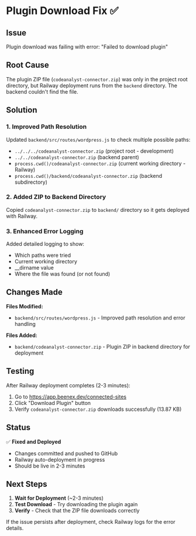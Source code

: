 # Plugin Download Fix ✅

## Issue
Plugin download was failing with error: "Failed to download plugin"

## Root Cause
The plugin ZIP file (`codeanalyst-connector.zip`) was only in the project root directory, but Railway deployment runs from the `backend` directory. The backend couldn't find the file.

## Solution

### 1. Improved Path Resolution
Updated `backend/src/routes/wordpress.js` to check multiple possible paths:
- `../../../codeanalyst-connector.zip` (project root - development)
- `../../codeanalyst-connector.zip` (backend parent)
- `process.cwd()/codeanalyst-connector.zip` (current working directory - Railway)
- `process.cwd()/backend/codeanalyst-connector.zip` (backend subdirectory)

### 2. Added ZIP to Backend Directory
Copied `codeanalyst-connector.zip` to `backend/` directory so it gets deployed with Railway.

### 3. Enhanced Error Logging
Added detailed logging to show:
- Which paths were tried
- Current working directory
- __dirname value
- Where the file was found (or not found)

## Changes Made

**Files Modified:**
- `backend/src/routes/wordpress.js` - Improved path resolution and error handling

**Files Added:**
- `backend/codeanalyst-connector.zip` - Plugin ZIP in backend directory for deployment

## Testing

After Railway deployment completes (2-3 minutes):

1. Go to https://app.beenex.dev/connected-sites
2. Click "Download Plugin" button
3. Verify `codeanalyst-connector.zip` downloads successfully (13.87 KB)

## Status

✅ **Fixed and Deployed**
- Changes committed and pushed to GitHub
- Railway auto-deployment in progress
- Should be live in 2-3 minutes

## Next Steps

1. **Wait for Deployment** (~2-3 minutes)
2. **Test Download** - Try downloading the plugin again
3. **Verify** - Check that the ZIP file downloads correctly

If the issue persists after deployment, check Railway logs for the error details.

